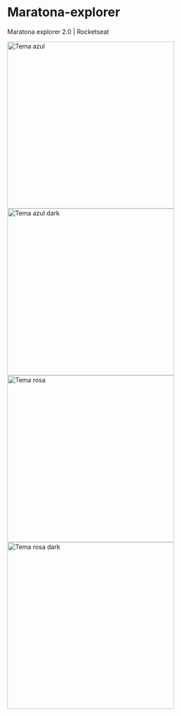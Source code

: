 # Maratona-explorer
Maratona explorer 2.0 | Rocketseat

<img src="https://user-images.githubusercontent.com/101893896/178172692-cd133afc-fd72-43d8-85d9-1c1e7b5f5b6e.png" alt="Tema azul" width="380x"/>
<img src="https://user-images.githubusercontent.com/101893896/178172693-f948aba3-3fdc-4204-bd5b-c4070a4bad51.png" alt="Tema azul dark" width="380x"/>
<img src="https://user-images.githubusercontent.com/101893896/178172697-66ddaa98-dcd1-4b4b-a8d0-ab909c320e12.png" alt="Tema rosa" width="380x"/>
<img src="https://user-images.githubusercontent.com/101893896/178172695-81cfedc7-1b46-4975-8de3-3c4bcd41f154.png" alt="Tema rosa dark" width="380x"/>
